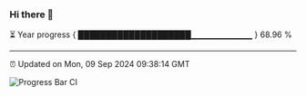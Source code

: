 ### Hi there 👋

⏳ Year progress { ████████████████████▁▁▁▁▁▁▁▁▁▁ } 68.96 %

---

⏰ Updated on Mon, 09 Sep 2024 09:38:14 GMT

![Progress Bar CI](https://github.com/IshwaranRudhara/GIT-ACTION/workflows/Progress%20Bar%20CI/badge.svg)
